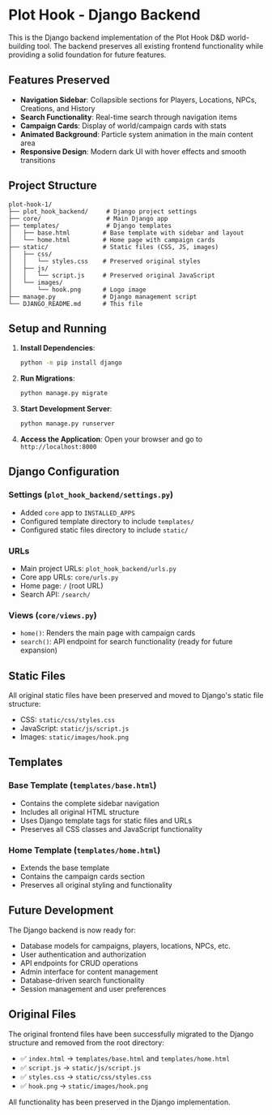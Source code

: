 # Plot Hook - Django Backend

This is the Django backend implementation of the Plot Hook D&D world-building tool. The backend preserves all existing frontend functionality while providing a solid foundation for future features.

## Features Preserved

- **Navigation Sidebar**: Collapsible sections for Players, Locations, NPCs, Creations, and History
- **Search Functionality**: Real-time search through navigation items
- **Campaign Cards**: Display of world/campaign cards with stats
- **Animated Background**: Particle system animation in the main content area
- **Responsive Design**: Modern dark UI with hover effects and smooth transitions

## Project Structure

```
plot-hook-1/
├── plot_hook_backend/     # Django project settings
├── core/                  # Main Django app
├── templates/             # Django templates
│   ├── base.html         # Base template with sidebar and layout
│   └── home.html         # Home page with campaign cards
├── static/               # Static files (CSS, JS, images)
│   ├── css/
│   │   └── styles.css    # Preserved original styles
│   ├── js/
│   │   └── script.js     # Preserved original JavaScript
│   └── images/
│       └── hook.png      # Logo image
├── manage.py             # Django management script
└── DJANGO_README.md      # This file
```

## Setup and Running

1. **Install Dependencies**:
   ```bash
   python -m pip install django
   ```

2. **Run Migrations**:
   ```bash
   python manage.py migrate
   ```

3. **Start Development Server**:
   ```bash
   python manage.py runserver
   ```

4. **Access the Application**:
   Open your browser and go to `http://localhost:8000`

## Django Configuration

### Settings (`plot_hook_backend/settings.py`)
- Added `core` app to `INSTALLED_APPS`
- Configured template directory to include `templates/`
- Configured static files directory to include `static/`

### URLs
- Main project URLs: `plot_hook_backend/urls.py`
- Core app URLs: `core/urls.py`
- Home page: `/` (root URL)
- Search API: `/search/`

### Views (`core/views.py`)
- `home()`: Renders the main page with campaign cards
- `search()`: API endpoint for search functionality (ready for future expansion)

## Static Files

All original static files have been preserved and moved to Django's static file structure:
- CSS: `static/css/styles.css`
- JavaScript: `static/js/script.js`
- Images: `static/images/hook.png`

## Templates

### Base Template (`templates/base.html`)
- Contains the complete sidebar navigation
- Includes all original HTML structure
- Uses Django template tags for static files and URLs
- Preserves all CSS classes and JavaScript functionality

### Home Template (`templates/home.html`)
- Extends the base template
- Contains the campaign cards section
- Preserves all original styling and functionality

## Future Development

The Django backend is now ready for:
- Database models for campaigns, players, locations, NPCs, etc.
- User authentication and authorization
- API endpoints for CRUD operations
- Admin interface for content management
- Database-driven search functionality
- Session management and user preferences

## Original Files

The original frontend files have been successfully migrated to the Django structure and removed from the root directory:
- ✅ `index.html` → `templates/base.html` and `templates/home.html`
- ✅ `script.js` → `static/js/script.js`
- ✅ `styles.css` → `static/css/styles.css`
- ✅ `hook.png` → `static/images/hook.png`

All functionality has been preserved in the Django implementation.
